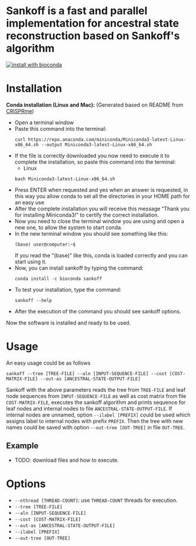 # Sankoff is a fast and parallel implementation for ancestral state reconstruction based on Sankoff's algorithm
[![install with bioconda](https://img.shields.io/badge/install%20with-bioconda-brightgreen.svg?style=flat)](http://bioconda.github.io/recipes/sankoff/README.html)

# Installation
**Conda installation (Linux and Mac):**
(Generated based on README from [CRISPRme](https://github.com/samuelecancellieri/CRISPRme))
- Open a terminal window
- Paste this command into the terminal:
    ```
    curl https://repo.anaconda.com/miniconda/Miniconda3-latest-Linux-x86_64.sh --output Miniconda3-latest-Linux-x86_64.sh
    ```
- If the file is correctly downloaded you now need to execute it to complete the installation, so paste this command into the terminal:
    - Linux
    ```
    bash Miniconda3-latest-Linux-x86_64.sh
    ```
- Press ENTER when requested and yes when an answer is requested, in this way you allow conda to set all the directories in your HOME path for an easy use
- After the complete installation you will receive this message “Thank you for installing Miniconda3!” to certify the correct installation.
- Now you need to close the terminal window you are using and open a new one, to allow the system to start conda.
- In the new terminal window you should see something like this:
    ```
    (base) user@computer:~$
    ```
    If you read the "(base)" like this, conda is loaded correctly and you can start using it.
- Now, you can install sankoff by typing the command:
    ```
    conda install -c bioconda sankoff
    ```
- To test your installation, type the command:
    ```
    sankoff --help
    ```
- After the execution of the command you should see sankoff options.

Now the software is installed and ready to be used.


# Usage
An easy usage could be as follows
```
sankoff --tree [TREE-FILE] --aln [INPUT-SEQUENCE-FILE] --cost [COST-MATRIX-FILE] --out-as [ANCESTRAL-STATE-OUTPUT-FILE]
```
Sankoff with the above parameters reads the tree from `TREE-FILE` and leaf node sequences from `INPUT-SEQUENCE-FILE` as well as cost matrix from file `COST-MATRIX-FILE`, executes the sankoff algorithm and prints sequence for leaf nodes and internal nodes to file `ANCESTRAL-STATE-OUTPUT-FILE`.
If internal nodes are unnamed, option `--ilabel [PREFIX]` could be used which assigns label to internal nodes with prefix `PREFIX`. Then the tree with new names could be saved with option `--out-tree [OUT-TREE]` in file `OUT-TREE`.

## Example
* TODO: download files and how to execute.

# Options
  * `--nthread [THREAD-COUNT]`: use `THREAD-COUNT` threads for execution.
  * `--tree [TREE-FILE]`
  * `--aln [INPUT-SEQUENCE-FILE]`
  * `--cost [COST-MATRIX-FILE]`
  * `--out-as [ANCESTRAL-STATE-OUTPUT-FILE]`
  * `--ilabel [PREFIX]`
  * `--out-tree [OUT-TREE]`
  
